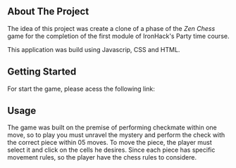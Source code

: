 ## About The Project
The idea of this project was create a clone of a phase of the *Zen Chess* game for the completion of the first module of IronHack's Party time course.

This application was build using Javascrip, CSS and HTML.

## Getting Started
For start the game, please acess the following link: [](https://thsc47.github.io/Zen-Chess-Clone/)
## Usage
The game was built on the premise of performing checkmate within one move, so to play you must unravel the mystery and perform the check with the correct piece within 05 moves.
To move the piece, the player must select it and click on the cells he desires. Since each piece has specific movement rules, so the player have the chess rules to considere.
